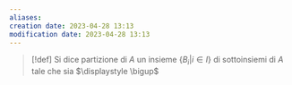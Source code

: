 ```yaml
---
aliases: 
creation date: 2023-04-28 13:13
modification date: 2023-04-28 13:13
---
```


> [!def]
> Si dice partizione di $A$ un insieme $\{ B_{i} | i \in I \}$ di sottoinsiemi di $A$ tale che sia $\displaystyle \bigup$



